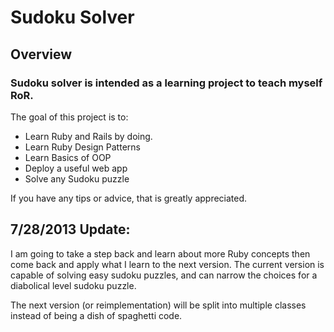 # Sudoku Solver
## Overview
### Sudoku solver is intended as a learning project to teach myself RoR.

The goal of this project is to:
* Learn Ruby and Rails by doing.
* Learn Ruby Design Patterns
* Learn Basics of OOP
* Deploy a useful web app
* Solve any Sudoku puzzle

If you have any tips or advice, that is greatly appreciated.

## 7/28/2013 Update:
I am going to take a step back and learn about more Ruby concepts then come 
back and apply what I learn to the next version. The current version is
capable of solving easy sudoku puzzles, and can narrow the choices for a
diabolical level sudoku puzzle.

The next version (or reimplementation) will be split into multiple classes
instead of being a dish of spaghetti code.